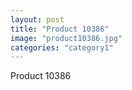 ```yaml
---
layout: post
title: "Product 10386"
image: "product10386.jpg"
categories: "category1"
---
```

Product 10386
